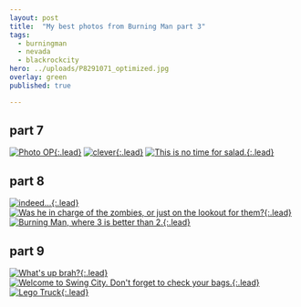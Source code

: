 ```yaml
---
layout: post
title:  "My best photos from Burning Man part 3"
tags:
  - burningman
  - nevada
  - blackrockcity
hero: ../uploads/P8291071_optimized.jpg
overlay: green
published: true

---
```


## part 7
[![Photo OP](../uploads/P8291064_optimized.jpg){:.lead}](../uploads/P8291064.jpg)
[![clever](../uploads/P8291059_optimized.jpg){:.lead}](../uploads/P8291059.jpg)
[![This is no time for salad.](../uploads/P8291061_optimized.jpg){:.lead}](../uploads/P8291061.jpg)
## part 8
[![indeed...](../uploads/P8291071_optimized.jpg){:.lead}](../uploads/P8291071.jpg)
[![Was he in charge of the zombies, or just on the lookout for them?](../uploads/P8291066_optimized.jpg){:.lead}](../uploads/P8291066.jpg)
[![Burning Man, where 3 is better than 2.](../uploads/P8291068_optimized.jpg){:.lead}](../uploads/P8291068.jpg)
## part 9
[![What's up brah?](../uploads/P8291092_optimized.jpg){:.lead}](../uploads/P8291092.jpg)
[![Welcome to Swing City. Don't forget to check your bags.](../uploads/P8291097_optimized.jpg){:.lead}](../uploads/P8291097.jpg)
[![Lego Truck](../uploads/P8291106_optimized.jpg){:.lead}](../uploads/P8291106.jpg)